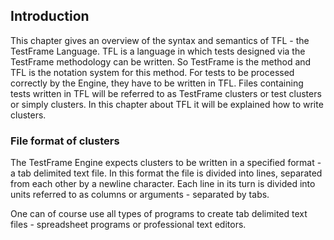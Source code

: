 
## Introduction

This chapter gives an overview of  the syntax and semantics of TFL - the TestFrame Language. TFL is a language in which tests designed via the TestFrame methodology can be written. So TestFrame is the method and TFL is the notation system for this method. For tests to be processed correctly by the Engine, they have to be written in TFL. Files containing tests written in TFL will be referred to as TestFrame clusters or test clusters or simply clusters. In this chapter about TFL it will be explained how to write clusters.

### File format of clusters

The TestFrame Engine expects clusters to be written in a specified format - a tab delimited text file. In this format the file is divided into lines, separated from each other by a newline character. Each line in its turn is divided into units referred to as columns or arguments - separated by tabs.
	
One can of course use all types of programs to create tab delimited text files - spreadsheet programs or professional text editors.
